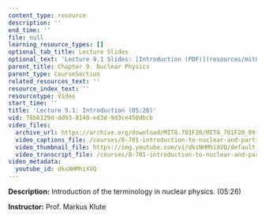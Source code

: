 ```yaml
---
content_type: resource
description: ''
end_time: ''
file: null
learning_resource_types: []
optional_tab_title: Lecture Slides
optional_text: 'Lecture 9.1 Slides: [Introduction (PDF)](resources/mit8_701f20_lec9-1)'
parent_title: Chapter 9. Nuclear Physics
parent_type: CourseSection
related_resources_text: ''
resource_index_text: ''
resourcetype: Video
start_time: ''
title: 'Lecture 9.1: Introduction (05:26)'
uid: 78b6129d-dd93-8140-ed3d-9d3ce450dbcb
video_files:
  archive_url: https://archive.org/download/MIT8.701F20/MIT8_701F20_09-01_intro_300k.mp4
  video_captions_file: /courses/8-701-introduction-to-nuclear-and-particle-physics-fall-2020/f68968af108356c9b6feeebdccefa3ee_dksNHMhiXVQ.vtt
  video_thumbnail_file: https://img.youtube.com/vi/dksNHMhiXVQ/default.jpg
  video_transcript_file: /courses/8-701-introduction-to-nuclear-and-particle-physics-fall-2020/d9d434a6fa0a1873d946a3eabacccb2c_dksNHMhiXVQ.pdf
video_metadata:
  youtube_id: dksNHMhiXVQ
---
```


**Description:** Introduction of the terminology in nuclear physics. (05:26)

**Instructor:** Prof. Markus Klute